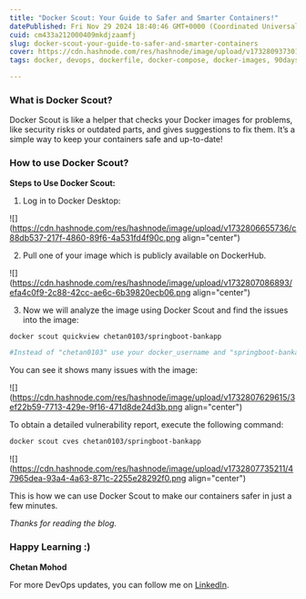 ```yaml
---
title: "Docker Scout: Your Guide to Safer and Smarter Containers!"
datePublished: Fri Nov 29 2024 18:40:46 GMT+0000 (Coordinated Universal Time)
cuid: cm433a212000409mkdjzaamfj
slug: docker-scout-your-guide-to-safer-and-smarter-containers
cover: https://cdn.hashnode.com/res/hashnode/image/upload/v1732809373017/d4107aa0-bfba-4efb-b415-8142402f2e04.webp
tags: docker, devops, dockerfile, docker-compose, docker-images, 90daysofdevops, 90daysofdevops-chanllenge, 90daysofdevopschallenge, docker-scout

---
```


### **What is Docker Scout?**

Docker Scout is like a helper that checks your Docker images for problems, like security risks or outdated parts, and gives suggestions to fix them. It’s a simple way to keep your containers safe and up-to-date!

### **How to use Docker Scout?**

**Steps to Use Docker Scout:**

1. Log in to Docker Desktop:
    

![](https://cdn.hashnode.com/res/hashnode/image/upload/v1732806655736/c88db537-217f-4860-89f6-4a531fd4f90c.png align="center")

2. Pull one of your image which is publicly available on DockerHub.
    

![](https://cdn.hashnode.com/res/hashnode/image/upload/v1732807086893/efa4c0f9-2c88-42cc-ae6c-6b39820ecb06.png align="center")

3. Now we will analyze the image using Docker Scout and find the issues into the image:
    

```bash
docker scout quickview chetan0103/springboot-bankapp

#Instead of "chetan0103" use your docker_username and "springboot-bankapp" use image name
```

You can see it shows many issues with the image:

![](https://cdn.hashnode.com/res/hashnode/image/upload/v1732807629615/3ef22b59-7713-429e-9f16-471d8de24d3b.png align="center")

To obtain a detailed vulnerability report, execute the following command:

```bash
docker scout cves chetan0103/springboot-bankapp
```

![](https://cdn.hashnode.com/res/hashnode/image/upload/v1732807735211/47965dea-93a4-4a63-871c-2255e28292f0.png align="center")

This is how we can use Docker Scout to make our containers safer in just a few minutes.

*Thanks for reading the blog.*

### Happy Learning :)

**Chetan Mohod**

For more DevOps updates, you can follow me on [LinkedIn](https://www.linkedin.com/in/chetanmohod/).